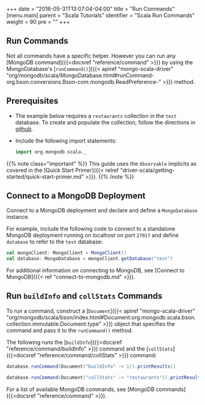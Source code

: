 +++
date = "2016-05-31T13:07:04-04:00"
title = "Run Commands"
[menu.main]
parent = "Scala Tutorials"
identifier = "Scala Run Commands"
weight = 90
pre = "<i class='fa'></i>"
+++

## Run Commands

Not all commands have a specific helper. However you can run any [MongoDB command]({{<docsref "reference/command" >}}) by using the MongoDatabase's [`runCommand()`]({{< apiref "mongo-scala-driver" "org/mongodb/scala/MongoDatabase.html#runCommand-org.bson.conversions.Bson-com.mongodb.ReadPreference-" >}}) method.

## Prerequisites

- The example below requires a `restaurants` collection in the `test` database. To create and populate the collection, follow the directions in [github](https://github.com/mongodb/docs-assets/tree/drivers).

- Include the following import statements:

     ```scala
     import org.mongodb.scala._
     ```

{{% note class="important" %}}
This guide uses the `Observable` implicits as covered in the [Quick Start Primer]({{< relref "driver-scala/getting-started/quick-start-primer.md" >}}).
{{% /note %}}

## Connect to a MongoDB Deployment

Connect to a MongoDB deployment and declare and define a `MongoDatabase` instance.

For example, include the following code to connect to a standalone MongoDB deployment running on localhost on port `27017` and define `database` to refer to the `test` database:

```scala
val mongoClient: MongoClient = MongoClient()
val database: MongoDatabase = mongoClient.getDatabase("test")
```

For additional information on connecting to MongoDB, see [Connect to MongoDB]({{< ref "connect-to-mongodb.md" >}}).

## Run `buildInfo` and `collStats` Commands

To run a command, construct a [`Document`]({{< apiref "mongo-scala-driver" "org/mongodb/scala/bson/index.html#Document:org.mongodb.scala.bson.collection.immutable.Document.type" >}})
object that specifies the command and pass it to the `runCommand()` method.

The following runs the [`buildInfo`]({{<docsref "reference/command/buildInfo" >}}) command and the [`collStats`]({{<docsref "reference/command/collStats" >}}) command:

```scala
database.runCommand(Document("buildInfo" -> 1)).printResults()

database.runCommand(Document("collStats" -> "restaurants")).printResults()
```

For a list of available MongoDB commands, see [MongoDB commands]({{<docsref "reference/command" >}}).
